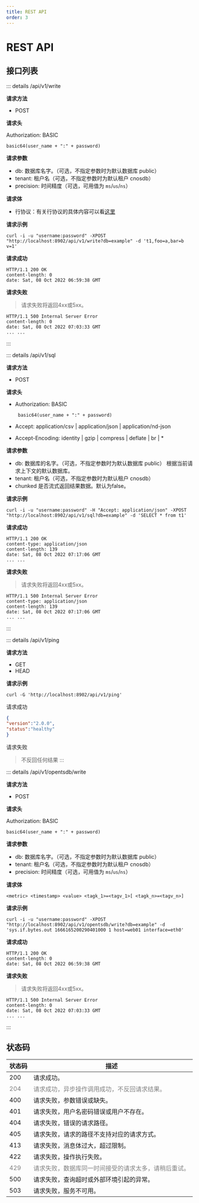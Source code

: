 ```yaml
---
title: REST API
order: 3
---
```


# REST API

## 接口列表

::: details /api/v1/write

**请求方法**

- POST

**请求头**

Authorization: BASIC

    basic64(user_name + ":" + password)

**请求参数**

- db: 数据库名字。（可选，不指定参数时为默认数据库 public）
- tenant: 租户名（可选，不指定参数时为默认租户 cnosdb）
- precision: 时间精度（可选，可用值为 `ms`/`us`/`ns`）

**请求体**
- 行协议：有关行协议的具体内容可以看[这里](https://docs.influxdata.com/influxdb/v1.8/write_protocols/line_protocol_tutorial/)


**请求示例**

```shell
curl -i -u "username:password" -XPOST "http://localhost:8902/api/v1/write?db=example" -d 't1,foo=a,bar=b v=1'
```

**请求成功**

```shell
HTTP/1.1 200 OK
content-length: 0
date: Sat, 08 Oct 2022 06:59:38 GMT
```

**请求失败**
> 请求失败将返回4xx或5xx。

```shell
HTTP/1.1 500 Internal Server Error
content-length: 0
date: Sat, 08 Oct 2022 07:03:33 GMT
... ...
```
:::


::: details /api/v1/sql

**请求方法**

- POST

**请求头**

- Authorization: BASIC

       basic64(user_name + ":" + password)

- Accept: application/csv | application/json | application/nd-json

- Accept-Encoding: identity | gzip | compress | deflate | br | *

**请求参数**

- db: 数据库的名字。（可选，不指定参数时为默认数据库 public）
  根据当前请求上下文的默认数据库。
- tenant: 租户名（可选，不指定参数时为默认租户 cnosdb）
- chunked
  是否流式返回结果数据。默认为false。

**请求示例**

```curl
curl -i -u "username:password" -H "Accept: application/json" -XPOST "http://localhost:8902/api/v1/sql?db=example" -d 'SELECT * from t1'
```

**请求成功**
```shell
HTTP/1.1 200 OK
content-type: application/json
content-length: 139
date: Sat, 08 Oct 2022 07:17:06 GMT
... ...
```

**请求失败**
> 请求失败将返回4xx或5xx。
```shell
HTTP/1.1 500 Internal Server Error
content-type: application/json
content-length: 139
date: Sat, 08 Oct 2022 07:17:06 GMT
... ...
```
:::

::: details /api/v1/ping

**请求方法**

- GET
- HEAD

**请求示例**
```
curl -G 'http://localhost:8902/api/v1/ping'
```

请求成功
```json
{
"version":"2.0.0",
"status":"healthy"
}
```
请求失败
> 不反回任何结果
:::

::: details /api/v1/opentsdb/write

**请求方法**

- POST

**请求头**

Authorization: BASIC

    basic64(user_name + ":" + password)

**请求参数**

- db: 数据库名字。（可选，不指定参数时为默认数据库 public）
- tenant: 租户名（可选，不指定参数时为默认租户 cnosdb）
- precision: 时间精度（可选，可用值为 `ms`/`us`/`ns`）

**请求体**

```
<metric> <timestamp> <value> <tagk_1>=<tagv_1>[ <tagk_n>=<tagv_n>]
```

**请求示例**

```shell
curl -i -u "username:password" -XPOST "http://localhost:8902/api/v1/opentsdb/write?db=example" -d 'sys.if.bytes.out 1666165200290401000 1 host=web01 interface=eth0'
```

**请求成功**

```shell
HTTP/1.1 200 OK
content-length: 0
date: Sat, 08 Oct 2022 06:59:38 GMT
```

**请求失败**
> 请求失败将返回4xx或5xx。

```shell
HTTP/1.1 500 Internal Server Error
content-length: 0
date: Sat, 08 Oct 2022 07:03:33 GMT
... ...
```
:::

## 状态码

| 状态码                                   | 描述                                                           |
|---------------------------------------|--------------------------------------------------------------|
| 200                                   | 请求成功。                                                        |
| <span style="color: grey;">204</span> | <span style="color: grey;">请求成功，异步操作调用成功，不反回请求结果。</span>     |
| 400                                   | 请求失败，参数错误或缺失。                                                |
| 401                                   | 请求失败，用户名密码错误或用户不存在。                                          |
| 404                                   | 请求失败，错误的请求路径。                                                |
| 405                                   | 请求失败，请求的路径不支持对应的请求方式。                                        |
| 413                                   | 请求失败，消息体过大，超过限制。                                             |
| 422                                   | 请求失败，操作执行失败。                                                 |
| <span style="color: grey;">429</span> | <span style="color: grey;">请求失败，数据库同一时间接受的请求太多，请稍后重试。</span> |
| 500                                   | 请求失败，查询超时或外部环境引起的异常。                                         |
| 503                                   | 请求失败，服务不可用。                                                  |